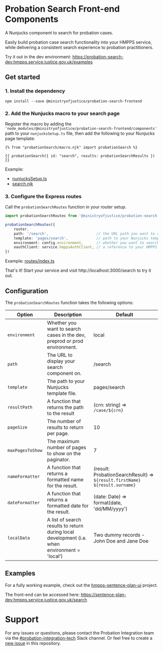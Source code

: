 # Probation Search Front-end Components

A Nunjucks component to search for probation cases.  

Easily build probation case search functionality into your HMPPS service, while delivering a consistent search experience to probation practitioners.

Try it out in the dev environment: https://probation-search-dev.hmpps.service.justice.gov.uk/examples

## Get started
 
### 1. Install the dependency
```shell
npm install --save @ministryofjustice/probation-search-frontend
```

### 2. Add the Nunjucks macro to your search page

Register the macro by adding the `'node_modules/@ministryofjustice/probation-search-frontend/components'` path to your 
`nunjucksSetup.ts` file, then add the following to your Nunjucks page template:

```nunjuck
{% from "probationSearch/macro.njk" import probationSearch %}

{{ probationSearch({ id: "search", results: probationSearchResults }) }}
```
Example: 
* [nunjucksSetup.ts](https://github.com/ministryofjustice/hmpps-sentence-plan-ui/blob/4cf961428e4c4e69565367bf7af17bac8c8da674/server/utils/nunjucksSetup.ts#L34)
* [search.njk](https://github.com/ministryofjustice/hmpps-sentence-plan-ui/blob/4cf961428e4c4e69565367bf7af17bac8c8da674/server/views/pages/search.njk)

### 3. Configure the Express routes

Call the `probationSearchRoutes` function in your router setup.

```ts
import probationSearchRoutes from '@ministryofjustice/probation-search-frontend/routes/search'

probationSearchRoutes({
    router,
    path: '/search',                      // the URL path you want to display your search component on
    template: 'pages/search',             // path to your Nunjucks template file 
    environment: config.environment,      // whether you want to search cases in the dev, preprod or prod environment 
    oauthClient: service.hmppsAuthClient, // a reference to your HMPPS Auth client
})
```
Example: [routes/index.ts](https://github.com/ministryofjustice/hmpps-sentence-plan-ui/blob/4cf961428e4c4e69565367bf7af17bac8c8da674/server/routes/index.ts#L16)

That's it! Start your service and visit http://localhost:3000/search to try it out.

## Configuration

The `probationSearchRoutes` function takes the following options:

| Option           | Description                                                                                   | Default                                                                    |
|------------------|-----------------------------------------------------------------------------------------------|----------------------------------------------------------------------------|
| `environment`    | Whether you want to search cases in the dev, preprod or prod environment.                     | local                                                                      |
| `path`           | The URL to display your search component on.                                                  | /search                                                                    |
| `template`       | The path to your Nunjucks template file.                                                      | pages/search                                                               |
| `resultPath`     | A function that returns the path to the result                                                | (crn: string) => `/case/${crn}`                                            |
| `pageSize`       | The number of results to return per page.                                                     | 10                                                                         |
| `maxPagesToShow` | The maximum number of pages to show on the paginator.                                         | 7                                                                          |
| `nameFormatter`  | A function that returns a formatted name for the result.                                      | (result: ProbationSearchResult) => `${result.firstName} ${result.surname}` |
| `dateFormatter`  | A function that returns a formatted date for the result.                                      | (date: Date) => format(date, 'dd/MM/yyyy')                                 |
| `localData`      | A list of search results to return during local development (i.e. when environment = 'local') | Two dummy records - John Doe and Jane Doe                                  |

## Examples
For a fully working example, check out the [hmpps-sentence-plan-ui](https://github.com/search?q=%28repo%3Aministryofjustice%2Fhmpps-sentence-plan-ui+probationSearch%29+OR+%28repo%3Aministryofjustice%2Fhmpps-sentence-plan-ui+probation-search-frontend%29&type=code) project.

The front-end can be accessed here: https://sentence-plan-dev.hmpps.service.justice.gov.uk/search

# Support
For any issues or questions, please contact the Probation Integration team via the [#probation-integration-tech](https://mojdt.slack.com/archives/C02HQ4M2YQN)
Slack channel. Or feel free to create a [new issue](https://github.com/ministryofjustice/hmpps-probation-integration-services/issues/new)
in this repository.
